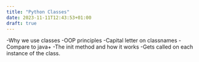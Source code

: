 ```yaml
---
title: "Python Classes"
date: 2023-11-11T12:43:53+01:00
draft: true
---
```


-Why we use classes
-OOP principles
-Capital letter on classnames
-Compare to java+
-The init method and how it works
    -Gets called on each instance of the class.
